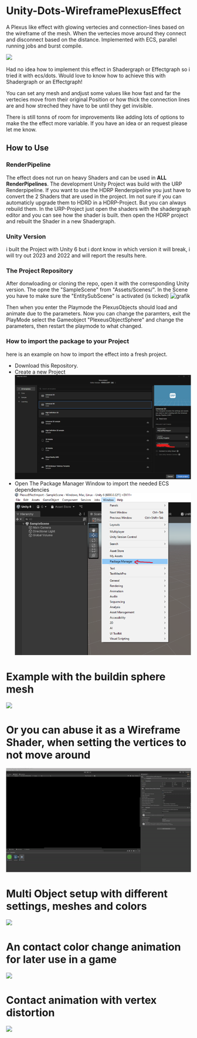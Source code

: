 # Unity-Dots-WireframePlexusEffect

A Plexus like effect with glowing vertecies and connection-lines based on the wireframe of the mesh. When the vertecies move around they connect and disconnect based on the distance. Implemented with ECS, parallel running jobs and burst compile.

![](https://github.com/Strieglitz/Unity-Dots-WireframePlexusEffect/blob/main/effect6.gif)

Had no idea how to implement this effect in Shadergraph or Effectgraph so i tried it with ecs/dots. Would love to know how to achieve this with Shadergraph or an Effectgraph!

You can set any mesh and andjust some values like how fast and far the vertecies move from their original Position or how thick the connection lines are and how streched they have to be until they get invisible.

There is still tonns of room for improvements like adding lots of options to make the the effect more variable. If you have an idea or an request please let me know.

## How to Use

### RenderPipeline

The effect does not run on heavy Shaders and can be used in **ALL RenderPipelines**. The development Unity Project was build with the URP Renderpipeline. If you want to use the HDRP Renderpipeline you just have to convert the 2 Shaders that are used in the project. Im not sure if you can automaticly upgrade them to HDRD in a HDRP-Project. But you can always rebuild them. In the URP-Project just open the shaders with the shadergraph editor and you can see how the shader is built. then open the HDRP project and rebuilt the Shader in a new Shadergraph.

### Unity Version

i built the Project with Unity 6 but i dont know in which version it will break, i will try out 2023 and 2022 and will report the results here.

### The Project Repository

After donwloading or cloning the repo, open it with the corresponding Unity version. The opne the "SampleScene" from "Assets/Scenes/".
In the Scene you have to make sure the "EntitySubScene" is activated (is ticked)
![grafik](https://github.com/user-attachments/assets/cb68dfd6-d566-433b-991a-22d6cb2642c5)

Then when you enter the Playmode the PlexusObjects should load and animate due to the parameters.
Now you can change the paramters, exit the PlayMode select the Gameobject "PlexeusObjectSphere" and change the parameters, then restart the playmode to what changed.

### How to import the package to your Project

here is an example on how to import the effect into a fresh project. 

- Download this Repository.
- Create a new Project
![NewPorject](TutorialImages/Step1_createProject.png)
- Open The Package Manager Window to import the needed ECS dependencies
![NewPorject](TutorialImages/Step2_goToPackageManager.png)
# Example with the buildin sphere mesh

![](https://github.com/Strieglitz/Unity-Dots-WireframePlexusEffect/blob/main/effect.gif)

# Or you can abuse it as a Wireframe Shader, when setting the vertices to not move around

![](https://github.com/Strieglitz/Unity-Dots-WireframePlexusEffect/blob/main/effect2.gif)

# Multi Object setup with different settings, meshes and colors

![](https://github.com/Strieglitz/Unity-Dots-WireframePlexusEffect/blob/main/effect3.gif)

# An contact color change animation for later use in a game

![](https://github.com/Strieglitz/Unity-Dots-WireframePlexusEffect/blob/main/effect4.gif)

# Contact animation with vertex distortion

![](https://github.com/Strieglitz/Unity-Dots-WireframePlexusEffect/blob/main/effect5.gif)
